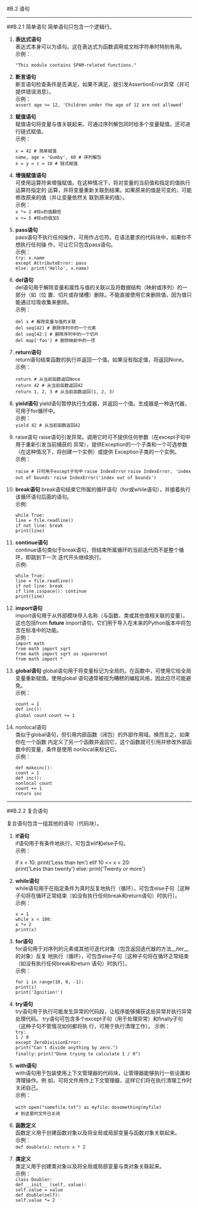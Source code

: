 #B.2 语句

----------

##B.2.1 简单语句
简单语句只包含一个逻辑行。

1. **表达式语句**  
表达式本身可以为语句。这在表达式为函数调用或文档字符串时特别有用。  
示例：  

	`"This module contains SPAM-related functions."`

2. **断言语句**  
断言语句检查条件是否满足，如果不满足，就引发AssertionError异常（并可提供错误消息）。  
示例：  
`assert age >= 12, 'Children under the age of 12 are not allowed'`

3. **赋值语句**  
赋值语句将变量与值关联起来。可通过序列解包同时给多个变量赋值，还可进行链式赋值。  
示例：  

	`x = 42 # 简单赋值`  
	`name, age = 'Gumby', 60 # 序列解包`  
	`x = y = z = 10 # 链式赋值`
4. **增强赋值语句**  
可使用运算符来增强赋值。在这种情况下，将对变量的当前值和指定的值执行运算符指定的
运算，并将变量重新关联到结果。如果原来的值是可变的，可能修改原来的值（并让变量依然关
联到原来的值）。    
示例：  
	`x *= 2 #将x的值翻倍`  
	`x += 5 #将x的值加5 `5. **pass语句**  
pass语句不执行任何操作，可用作占位符。在语法要求的代码块中，如果你不想执行任何操
作，可让它只包含pass语句。  
示例：  
	`try: x.name`  
	`except AttributeError: pass`  
	`else: print('Hello', x.name)`  
6. **del语句**  
del语句用于解除变量和属性与值的关联以及将数据结构（映射或序列）的一部分（如（位
置、切片或存储槽）删除。不能直接使用它来删除值，因为值只能通过垃圾收集来删除。  
示例：

	`del x # 解除变量与值的关联`  
	`del seq[42] # 删除序列中的一个元素`  
	`del seq[42:] # 删除序列中的一个切片`  
	`del map['foo'] # 删除映射中的一项`  

7. **return语句**  
return语句结束函数的执行并返回一个值。如果没有指定值，将返回None。  
示例：    

	`return # 从当前函数返回None`  
	`return 42 # 从当前函数返回42`  
	`return 1, 2, 3 # 从当前函数返回(1, 2, 3)`  

8. **yield语句** 
yield语句暂停执行生成器，并返回一个值。生成器是一种迭代器，可用于for循环中。  
示例：  
	`yield 42 # 从当前函数返回42`

9. raise语句
raise语句引发异常。调用它时可不提供任何参数（在except子句中用于重新引发当前捕获的
异常），提供Exception的一个子类和一个可选参数（在这种情况下，将创建一个实例）或提供
Exception子类的一个实例。  
示例：

	`raise # 只可用于except子句中`
	`raise IndexError`
	`raise IndexError, 'index out of bounds'`
	`raise IndexError('index out of bounds')`

10. **break语句**
break语句结束它所属的循环语句（for或while语句），并接着执行该循环语句后面的语句。  
示例:

	`while True:`  
		`line = file.readline()`  
		`if not line: break`  
		`print(line)`  

11. **continue语句**  
continue语句类似于break语句，但结束所属循环的当前迭代而不是整个循环，即跳到下一次
迭代开头继续执行。  
示例:

	`while True:`  
		`line = file.readline()`  
		`if not line: break`  
		`if line.isspace(): continue`  
		`print(line)`  

12. **import语句**  
import语句用于从外部模块导入名称（与函数、类或其他值相关联的变量）。这也包括from
__future__ import语句，它们用于导入在未来的Python版本中将包含在标准中的功能。  
示例：  
	`import math`  
	`from math import sqrt`  
	`from math import sqrt as squareroot`  
	`from math import *`    

13. **global语句**
global语句用于将变量标记为全局的。在函数中，可使用它给全局变量重新赋值。使用global
语句通常被视为糟糕的编程风格，因此应尽可能避免。  
示例：    

	`count = 1`  
	`def inc():`  
 	`global count`
	`count += 1`

14. nonlocal语句  
类似于global语句，但引用内部函数（闭包）的外部作用域。换而言之，如果你在一个函数
内定义了另一个函数并返回它，这个函数就可引用并修改外部函数中的变量，条件是使用
nonlocal来标记它。  
示例：
  
	`def makeinc():`  
		`count = 1`  
		`def inc():`  
			`nonlocal count`  
			`count += 1`  
		`return inc`  


----------
##B.2.2 复合语句

复合语句包含一组其他的语句（代码块）。  
1. **if语句**  
if语句用于有条件地执行，可包含elif和else子句。  
示例：
  
	if x < 10:
		print('Less than ten')
	elif 10 <= x < 20:  
		print('Less than twenty') 
	else:
		print('Twenty or more') 

2. **while语句**    
while语句用于在指定条件为真时反复地执行（循环），可包含else子句［这种子句将在循环正常结束（如没有执行任何break和return语句）时执行］。  
示例：  

	`x = 1`  
	`while x < 100:`  
		`x *= 2`  
	`print(x)`

3. **for语句**   
for语句用于对序列的元素或其他可迭代对象（包含返回迭代器的方法__iter__的对象）反复
地执行（循环），可包含else子句［这种子句将在循环正常结束（如没有执行任何break和return
语句）时执行］。  
示例：

	`for i in range(10, 0, -1):`  
		`print(i)`  
	`print('Ignition!')`  

4. **try语句**  
try语句用于执行可能发生异常的代码段，让程序能够捕获这些异常并执行异常处理代码。
try语句可包含多个except子句（用于处理异常）和finally子句（这种子句不管情况如何都将执
行，可用于执行清理工作）。
示例：  
	`try:`  
		`1 / 0`   
	`except ZeroDivisionError:`  
		`print("Can't divide anything by zero.")`  
	`finally:` 
		`print("Done trying to calculate 1 / 0") `  

5. **with语句**    
with语句用于包装使用上下文管理器的代码块，让管理器能够执行一些设置和清理操作。例
如，可将文件用作上下文管理器，这样它们将在执行清理工作时关闭自己。  
示例：  

	`with open("somefile.txt") as myfile:`
		`dosomething(myfile)`  
		`# 到这里时文件已关闭`  

6. **函数定义**  
函数定义用于创建函数对象以及将全局或局部变量与函数对象关联起来。  
示例：  
	`def double(x):`
		`return x * 2`
7. **类定义**  
类定义用于创建类对象以及将全局或局部变量与类对象关联起来。  
示例：  
	`class Doubler:`     
		`def __init__ (self, value):`    
			`self.value = value`    
		`def double(self):`  
			`self.value *= 2 `  